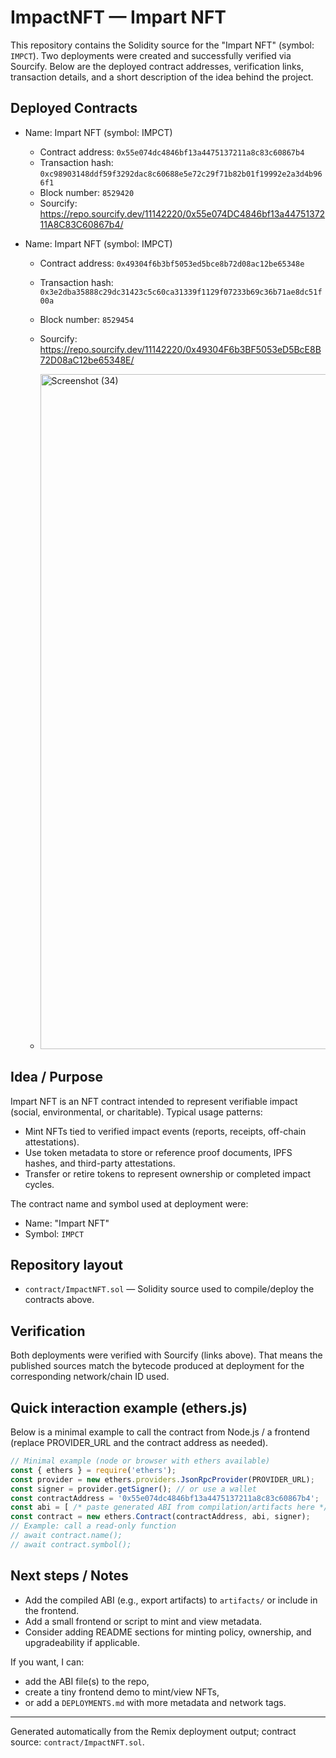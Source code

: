 # ImpactNFT — Impart NFT

This repository contains the Solidity source for the "Impart NFT" (symbol: `IMPCT`). Two deployments were created and successfully verified via Sourcify. Below are the deployed contract addresses, verification links, transaction details, and a short description of the idea behind the project.

## Deployed Contracts

- Name: Impart NFT (symbol: IMPCT)
  - Contract address: `0x55e074dc4846bf13a4475137211a8c83c60867b4`
  - Transaction hash: `0xc98903148ddf59f3292dac8c60688e5e72c29f71b82b01f19992e2a3d4b966f1`
  - Block number: `8529420`
  - Sourcify: https://repo.sourcify.dev/11142220/0x55e074DC4846bf13a4475137211A8C83C60867b4/

- Name: Impart NFT (symbol: IMPCT)
  - Contract address: `0x49304f6b3bf5053ed5bce8b72d08ac12be65348e`
  - Transaction hash: `0x3e2dba35888c29dc31423c5c60ca31339f1129f07233b69c36b71ae8dc51f00a`
  - Block number: `8529454`
  - Sourcify: https://repo.sourcify.dev/11142220/0x49304F6b3BF5053eD5BcE8B72D08aC12be65348E/
 
  - <img width="1920" height="1080" alt="Screenshot (34)" src="https://github.com/user-attachments/assets/d7154a99-f605-44df-83c1-49c6cca3acd2" />


## Idea / Purpose

Impart NFT is an NFT contract intended to represent verifiable impact (social, environmental, or charitable). Typical usage patterns:

- Mint NFTs tied to verified impact events (reports, receipts, off-chain attestations).
- Use token metadata to store or reference proof documents, IPFS hashes, and third-party attestations.
- Transfer or retire tokens to represent ownership or completed impact cycles.

The contract name and symbol used at deployment were:

- Name: "Impart NFT"
- Symbol: `IMPCT`



## Repository layout

- `contract/ImpactNFT.sol` — Solidity source used to compile/deploy the contracts above.

## Verification

Both deployments were verified with Sourcify (links above). That means the published sources match the bytecode produced at deployment for the corresponding network/chain ID used.

## Quick interaction example (ethers.js)

Below is a minimal example to call the contract from Node.js / a frontend (replace PROVIDER_URL and the contract address as needed).

```js
// Minimal example (node or browser with ethers available)
const { ethers } = require('ethers');
const provider = new ethers.providers.JsonRpcProvider(PROVIDER_URL);
const signer = provider.getSigner(); // or use a wallet
const contractAddress = '0x55e074dc4846bf13a4475137211a8c83c60867b4';
const abi = [ /* paste generated ABI from compilation/artifacts here */ ];
const contract = new ethers.Contract(contractAddress, abi, signer);
// Example: call a read-only function
// await contract.name();
// await contract.symbol();
```

## Next steps / Notes

- Add the compiled ABI (e.g., export artifacts) to `artifacts/` or include in the frontend.
- Add a small frontend or script to mint and view metadata.
- Consider adding README sections for minting policy, ownership, and upgradeability if applicable.

If you want, I can:

- add the ABI file(s) to the repo,
- create a tiny frontend demo to mint/view NFTs,
- or add a `DEPLOYMENTS.md` with more metadata and network tags.

---
Generated automatically from the Remix deployment output; contract source: `contract/ImpactNFT.sol`.
